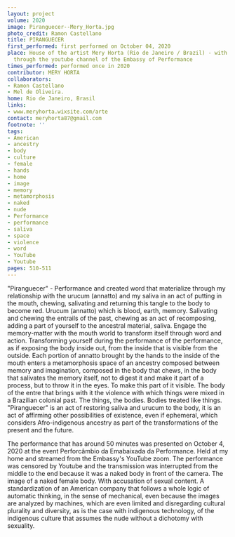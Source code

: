 ```yaml
---
layout: project
volume: 2020
image: Piranguecer--Mery_Horta.jpg
photo_credit: Ramon Castellano
title: PIRANGUECER
first_performed: first performed on October 04, 2020
place: House of the artist Mery Horta (Rio de Janeiro / Brazil) - with online transmission
  through the youtube channel of the Embassy of Performance
times_performed: performed once in 2020
contributor: MERY HORTA
collaborators:
- Ramon Castellano
- Mel de Oliveira.
home: Rio de Janeiro, Brasil
links:
- www.meryhorta.wixsite.com/arte
contact: meryhorta87@gmail.com
footnote: ''
tags:
- American
- ancestry
- body
- culture
- female
- hands
- home
- image
- memory
- metamorphosis
- naked
- nude
- Performance
- performance
- saliva
- space
- violence
- word
- YouTube
- Youtube
pages: 510-511
---
```



"Piranguecer" - Performance and created word that materialize through my relationship with the urucum (annatto) and my saliva in an act of putting in the mouth, chewing, salivating and returning this tangle to the body to become red. Urucum (annatto) which is blood, earth, memory. Salivating and chewing the entrails of the past, chewing as an act of recomposing, adding a part of yourself to the ancestral material, saliva. Engage the memory-matter with the mouth world to transform itself through word and action. Transforming yourself during the performance of the performance, as if exposing the body inside out, from the inside that is visible from the outside. Each portion of annatto brought by the hands to the inside of the mouth enters a metamorphosis space of an ancestry composed between memory and imagination, composed in the body that chews, in the body that salivates the memory itself, not to digest it and make it part of a process, but to throw it in the eyes. To make this part of it visible. The body of the entre that brings with it the violence with which things were mixed in a Brazilian colonial past. The things, the bodies. Bodies treated like things. "Piranguecer" is an act of restoring saliva and urucum to the body, it is an act of affirming other possibilities of existence, even if ephemeral, which considers Afro-indigenous ancestry as part of the transformations of the present and the future.

   The performance that has around 50 minutes was presented on October 4, 2020 at the event Perforcâmbio da Emabaixada da Performance. Held at my home and streamed from the Embassy's YouTube zoom. The performance was censored by Youtube and the transmission was interrupted from the middle to the end because it was a naked body in front of the camera. The image of a naked female body. With accusation of sexual content. A standardization of an American company that follows a whole logic of automatic thinking, in the sense of mechanical, even because the images are analyzed by machines, which are even limited and disregarding cultural plurality and diversity, as is the case with indigenous technology, of the indigenous culture that assumes the nude without a dichotomy with sexuality.
